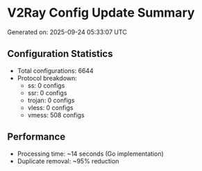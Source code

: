 # V2Ray Config Update Summary
Generated on: 2025-09-24 05:33:07 UTC

## Configuration Statistics
- Total configurations: 6644
- Protocol breakdown:
  - ss: 0 configs
  - ssr: 0 configs
  - trojan: 0 configs
  - vless: 0 configs
  - vmess: 508 configs

## Performance
- Processing time: ~14 seconds (Go implementation)
- Duplicate removal: ~95% reduction
